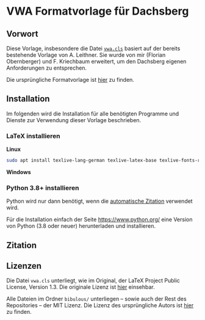 # VWA Formatvorlage für Dachsberg

## Vorwort

Diese Vorlage, insbesondere die Datei [`vwa.cls`][vwa_cls] basiert auf der bereits bestehende Vorlage von A. Leithner. Sie wurde von mir (Florian Obernberger) und F. Kriechbaum erweitert, um den Dachsberg eigenen Anforderungen zu entsprechen.

Die ursprüngliche Formatvorlage ist [hier][ursprüngliche_vorlage] zu finden.

## Installation

Im folgenden wird die Installation für alle benötigten Programme und Dienste zur Verwendung dieser Vorlage beschrieben.

### LaTeX installieren

**Linux**

```bash
sudo apt install texlive-lang-german texlive-latex-base texlive-fonts-recommended texlive-fonts-extra texlive-latex-extra
```

**Windows**

<!-- TODO: Anleitung hinzufügen -->

### Python 3.8+ installieren

Python wird nur dann benötigt, wenn die [automatische Zitation](#zitation) verwendet wird.

Für die Installation einfach der Seite <https://www.python.org/> eine Version von Python (3.8 oder neuer) herunterladen und installieren.

## Zitation

## Lizenzen

Die Datei `vwa.cls` unterliegt, wie im Original, der LaTeX Project Public License, Version 1.3. Die originale Lizenz ist [hier][l_vwa_cls] einsehbar.

Alle Dateien im Ordner `bibulous/` unterliegen – sowie auch der Rest des Repositories – der MIT Lizenz. Die Lizenz des ursprüngliche Autors ist [hier][l_bibulous] zu finden.




[vwa_cls]: ./vwa.cls	"VWA.cls"
[ursprüngliche_vorlage]: https://github.com/a-leithner/latex-vwa-template	"Formatvorlage A. Leithner"
[l_vwa_cls]: ./licenses/VWA_CLS_LICENSE	"VWA.cls Lizenz"
[l_bibulous]: ./bibulous/LICENSE.txt	"Bibulous Lizenz"
